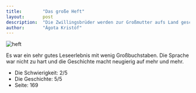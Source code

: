 ```yaml
---
title:        "Das große Heft"
layout:       post
description:  "Die Zwillingsbrüder werden zur Großmutter aufs Land geschickt, sie betteln, hungern, schlachten, stehlen, töten, sie stellen sich taub, blind, bewegungslos – sie haben gelernt, was sie zum Überleben brauchen."
author:       "Ágota Kristóf"
---
```


![heft](https://i.gr-assets.com/images/S/compressed.photo.goodreads.com/books/1182200283l/1242921.jpg "Heft")

Es war ein sehr gutes Leseerlebnis mit wenig Großbuchstaben. Die Sprache war nicht zu hart und die Geschichte macht neugierig auf mehr und mehr. 

* Die Schwierigkeit: 2/5 
* Die Geschichte: 5/5
* Seite: 169
 
